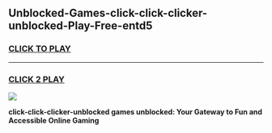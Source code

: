 
## Unblocked-Games-click-click-clicker-unblocked-Play-Free-entd5
<h3>
<a href="https://premium76.site?title=click-click-clicker-unblocked&ref=18A1">CLICK TO PLAY</a></h3>
<hr>

<h3>
<a href="https://premium76.site?title=click-click-clicker-unblocked&ref=18A1">CLICK 2 PLAY</a>
  
</h3>

<a href="https://premium76.site?title=click-click-clicker-unblocked&ref=18A1"><img src="https://clearcache.store/games.png"></a>


**click-click-clicker-unblocked games unblocked: Your Gateway to Fun and Accessible Online Gaming**
